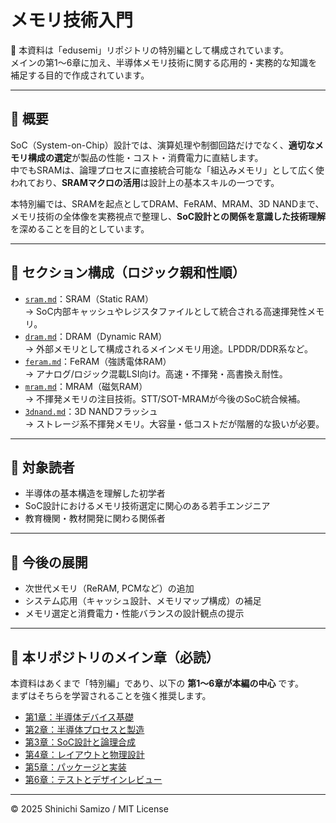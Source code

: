 # メモリ技術入門

📌 本資料は「edusemi」リポジトリの特別編として構成されています。  
メインの第1〜6章に加え、半導体メモリ技術に関する応用的・実務的な知識を補足する目的で作成されています。

---

## 📘 概要

SoC（System-on-Chip）設計では、演算処理や制御回路だけでなく、**適切なメモリ構成の選定**が製品の性能・コスト・消費電力に直結します。  
中でもSRAMは、論理プロセスに直接統合可能な「組込みメモリ」として広く使われており、**SRAMマクロの活用**は設計上の基本スキルの一つです。

本特別編では、SRAMを起点としてDRAM、FeRAM、MRAM、3D NANDまで、メモリ技術の全体像を実務視点で整理し、**SoC設計との関係を意識した技術理解**を深めることを目的としています。

---

## 📂 セクション構成（ロジック親和性順）

- [`sram.md`](./sram.md)：SRAM（Static RAM）  
  → SoC内部キャッシュやレジスタファイルとして統合される高速揮発性メモリ。  
- [`dram.md`](./dram.md)：DRAM（Dynamic RAM）  
  → 外部メモリとして構成されるメインメモリ用途。LPDDR/DDR系など。
- [`feram.md`](./feram.md)：FeRAM（強誘電体RAM）  
  → アナログ/ロジック混載LSI向け。高速・不揮発・高書換え耐性。
- [`mram.md`](./mram.md)：MRAM（磁気RAM）  
  → 不揮発メモリの注目技術。STT/SOT-MRAMが今後のSoC統合候補。
- [`3dnand.md`](./3dnand.md)：3D NANDフラッシュ  
  → ストレージ系不揮発メモリ。大容量・低コストだが階層的な扱いが必要。

---

## 🎯 対象読者

- 半導体の基本構造を理解した初学者
- SoC設計におけるメモリ技術選定に関心のある若手エンジニア
- 教育機関・教材開発に関わる関係者

---

## 🔧 今後の展開

- 次世代メモリ（ReRAM, PCMなど）の追加
- システム応用（キャッシュ設計、メモリマップ構成）の補足
- メモリ選定と消費電力・性能バランスの設計観点の提示

---

## 🔗 本リポジトリのメイン章（必読）

本資料はあくまで「特別編」であり、以下の **第1〜6章が本編の中心** です。  
まずはそちらを学習されることを強く推奨します。

- [第1章：半導体デバイス基礎](../../chapter1/)
- [第2章：半導体プロセスと製造](../../chapter2/)
- [第3章：SoC設計と論理合成](../../chapter3/)
- [第4章：レイアウトと物理設計](../../chapter4/)
- [第5章：パッケージと実装](../../chapter5/)
- [第6章：テストとデザインレビュー](../../chapter6/)

---

© 2025 Shinichi Samizo / MIT License
